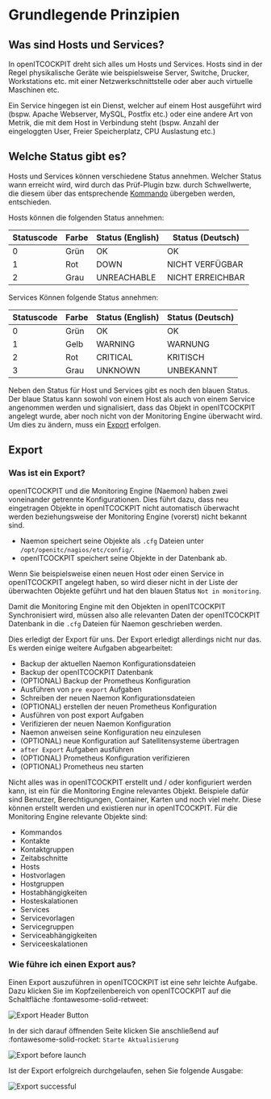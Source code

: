 # Grundlegende Prinzipien

## Was sind Hosts und Services?

In openITCOCKPIT dreht sich alles um Hosts und Services. Hosts sind in der Regel physikalische Geräte wie beispielsweise
Server, Switche, Drucker, Workstations etc. mit einer Netzwerkschnittstelle oder aber auch virtuelle Maschinen etc.

Ein Service hingegen ist ein Dienst, welcher auf einem Host ausgeführt wird (bspw. Apache Webserver, MySQL, Postfix
etc.) oder eine andere Art von Metrik, die mit dem Host in Verbindung steht (bspw. Anzahl der eingeloggten User, Freier
Speicherplatz, CPU Auslastung etc.)

## Welche Status gibt es?

Hosts und Services können verschiedene Status annehmen. Welcher Status wann erreicht wird, wird durch das Prüf-Plugin
bzw. durch Schwellwerte, die diesem über das entsprechende [Kommando](../../configuration/commands/) übergeben werden,
entschieden.

Hosts können die folgenden Status annehmen:

| Statuscode | Farbe | Status (English) | Status (Deutsch) |
|---|---|---|---|
| 0 | Grün | OK | OK |
| 1 | Rot | DOWN | NICHT VERFÜGBAR |
| 2 | Grau | UNREACHABLE | NICHT ERREICHBAR |

Services Können folgende Status annehmen:

| Statuscode | Farbe | Status (English) | Status (Deutsch) |
|---|---|---|---|
| 0 | Grün | OK | OK |
| 1 | Gelb | WARNING | WARNUNG |
| 2 | Rot | CRITICAL | KRITISCH |
| 3 | Grau | UNKNOWN | UNBEKANNT |

Neben den Status für Host und Services gibt es noch den blauen Status. Der blaue Status kann sowohl von einem Host als
auch von einem Service angenommen werden und signalisiert, dass das Objekt in openITCOCKPIT angelegt wurde, aber noch
nicht von der Monitoring Engine überwacht wird. Um dies zu ändern, muss ein [Export](#export) erfolgen. 

## Export

### Was ist ein Export?

openITCOCKPIT und die Monitoring Engine (Naemon) haben zwei voneinander getrennte Konfigurationen. Dies führt dazu, dass
neu eingetragen Objekte in openITCOCKPIT nicht automatisch überwacht werden beziehungsweise der Monitoring Engine
(vorerst) nicht bekannt sind.

- Naemon speichert seine Objekte als `.cfg` Dateien unter `/opt/openitc/nagios/etc/config/`.
- openITCOCKPIT speichert seine Objekte in der Datenbank ab.

Wenn Sie beispielsweise einen neuen Host oder einen Service in openITCOCKPIT angelegt haben, so wird dieser nicht in der
Liste der überwachten Objekte geführt und hat den blauen Status `Not in monitoring`.

Damit die Monitoring Engine mit den Objekten in openITCOCKPIT Synchronisiert wird, müssen also alle relevanten Daten der
openITCOCKPIT Datenbank in die `.cfg` Dateien für Naemon geschrieben werden.

Dies erledigt der Export für uns. Der Export erledigt allerdings nicht nur das. Es werden einige weitere Aufgaben
abgearbeitet:

- Backup der aktuellen Naemon Konfigurationsdateien
- Backup der openITCOCKPIT Datenbank
- (OPTIONAL) Backup der Prometheus Konfiguration
- Ausführen von `pre export` Aufgaben
- Schreiben der neuen Naemon Konfigurationsdateien
- (OPTIONAL) erstellen der neuen Prometheus Konfiguration
- Ausführen von post export Aufgaben
- Verifizieren der neuen Naemon Konfiguration
- Naemon anweisen seine Konfiguration neu einzulesen
- (OPTIONAL) neue Konfiguration auf Satellitensysteme übertragen
- `after Export` Aufgaben ausführen
- (OPTIONAL) Prometheus Konfiguration verifizieren
- (OPTIONAL) Prometheus neu starten

Nicht alles was in openITCOCKPIT erstellt und / oder konfiguriert werden kann, ist ein für die Monitoring Engine
relevantes Objekt. Beispiele dafür sind Benutzer, Berechtigungen, Container, Karten und noch viel mehr. Diese können
erstellt werden und existieren nur in openITCOCKPIT. Für die Monitoring Engine relevante Objekte sind:

- Kommandos
- Kontakte
- Kontaktgruppen
- Zeitabschnitte
- Hosts
- Hostvorlagen
- Hostgruppen
- Hostabhängigkeiten
- Hosteskalationen
- Services
- Servicevorlagen
- Servicegruppen
- Serviceabhängigkeiten
- Serviceeskalationen

### Wie führe ich einen Export aus?

Einen Export auszuführen in openITCOCKPIT ist eine sehr leichte Aufgabe. Dazu klicken Sie im Kopfzeilenbereich von
openITCOCKPIT auf die Schaltfläche :fontawesome-solid-retweet:

![Export Header Button](/images/layout-header-export.png)

In der sich darauf öffnenden Seite klicken Sie anschließend auf :fontawesome-solid-rocket: `Starte Aktualisierung`

![Export before launch](/images/export-beforeexport.png)

Ist der Export erfolgreich durchgelaufen, sehen Sie folgende Ausgabe:

![Export successful](/images/export-afterexport.png)
